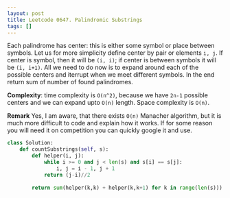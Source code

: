 ```yaml
---
layout: post
title: Leetcode 0647. Palindromic Substrings
tags: []
---
```


Each palindrome has center: this is either some symbol or place between symbols. Let us for more simplicity define center by pair or elements `i, j`. If center is symbol, then it will be `(i, i)`; if center is between symbols it will be `(i, i+1)`. All we need to do now is to expand around each of the possible centers and iterrupt when we meet different symbols. In the end return sum of number of found palindromes.

**Complexity**: time complexity is `O(n^2)`, because we have `2n-1` possible centers and we can expand upto `O(n)` length. Space complexity is `O(n)`.

**Remark** Yes, I am aware, that there exists `O(n)` Manacher algorithm, but it is much more difficult to code and explain how it works. If for some reason you will need it on competition you can quickly google it and use.

```python
class Solution:
    def countSubstrings(self, s):
        def helper(i, j):
            while i >= 0 and j < len(s) and s[i] == s[j]:
                i, j = i - 1, j + 1
            return (j-i)//2
        
        return sum(helper(k,k) + helper(k,k+1) for k in range(len(s)))
```
